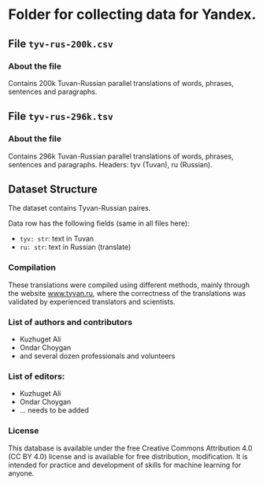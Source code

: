 # Folder for collecting data for Yandex.
## File `tyv-rus-200k.csv`
### About the file
Contains 200k Tuvan-Russian parallel translations of words, phrases, sentences and paragraphs.

## File `tyv-rus-296k.tsv`
### About the file
Contains 296k Tuvan-Russian parallel translations of words, phrases, sentences and paragraphs. Headers: tyv (Tuvan), ru (Russian).

## Dataset Structure

The dataset contains Tyvan-Russian paires.

Data row has the following fields (same in all files here):
- `tyv: str`: text in Tuvan
- `ru: str`: text in Russian (translate)

### Compilation
These translations were compiled using different methods, mainly through the website www.tyvan.ru, where the correctness of the translations was validated by experienced translators and scientists.

### List of authors and contributors
* Kuzhuget Ali
* Ondar Choygan
* and several dozen professionals and volunteers

### List of editors:
* Kuzhuget Ali
* Ondar Choygan
* ... needs to be added

### License
This database is available under the free Creative Commons Attribution 4.0 (CC BY 4.0) license and is available for free distribution, modification.
It is intended for practice and development of skills for machine learning for anyone.
